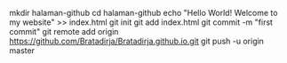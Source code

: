 mkdir halaman-github
cd halaman-github
echo "Hello World! Welcome to my website" >> index.html
git init
git add index.html
git commit -m "first commit"
git remote add origin https://github.com/Bratadirja/Bratadirja.github.io.git
git push -u origin master
